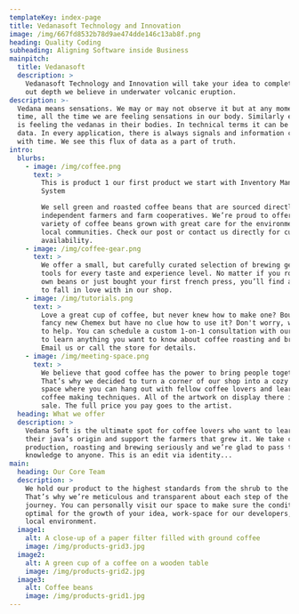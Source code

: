 ```yaml
---
templateKey: index-page
title: Vedanasoft Technology and Innovation
image: /img/667fd8532b78d9ae474dde146c13ab8f.png
heading: Quality Coding
subheading: Aligning Software inside Business
mainpitch:
  title: Vedanasoft
  description: >
    Vedanasoft Technology and Innovation will take your idea to completion. At
    out depth we believe in underwater volcanic eruption.
description: >-
  Vedana means sensations. We may or may not observe it but at any moment of
  time, all the time we are feeling sensations in our body. Similarly everyone
  is feeling the vedanas in their bodies. In technical terms it can be compared
  data. In every application, there is always signals and information chaging
  with time. We see this flux of data as a part of truth.
intro:
  blurbs:
    - image: /img/coffee.png
      text: >
        This is product 1 our first product we start with Inventory Management
        System

        We sell green and roasted coffee beans that are sourced directly from
        independent farmers and farm cooperatives. We’re proud to offer a
        variety of coffee beans grown with great care for the environment and
        local communities. Check our post or contact us directly for current
        availability.
    - image: /img/coffee-gear.png
      text: >
        We offer a small, but carefully curated selection of brewing gear and
        tools for every taste and experience level. No matter if you roast your
        own beans or just bought your first french press, you’ll find a gadget
        to fall in love with in our shop.
    - image: /img/tutorials.png
      text: >
        Love a great cup of coffee, but never knew how to make one? Bought a
        fancy new Chemex but have no clue how to use it? Don't worry, we’re here
        to help. You can schedule a custom 1-on-1 consultation with our baristas
        to learn anything you want to know about coffee roasting and brewing.
        Email us or call the store for details.
    - image: /img/meeting-space.png
      text: >
        We believe that good coffee has the power to bring people together.
        That’s why we decided to turn a corner of our shop into a cozy meeting
        space where you can hang out with fellow coffee lovers and learn about
        coffee making techniques. All of the artwork on display there is for
        sale. The full price you pay goes to the artist.
  heading: What we offer
  description: >
    Vedana Soft is the ultimate spot for coffee lovers who want to learn about
    their java’s origin and support the farmers that grew it. We take coffee
    production, roasting and brewing seriously and we’re glad to pass that
    knowledge to anyone. This is an edit via identity...
main:
  heading: Our Core Team
  description: >
    We hold our product to the highest standards from the shrub to the tree.
    That’s why we’re meticulous and transparent about each step of the product's
    journey. You can personally visit our space to make sure the conditions are
    optimal for the growth of your idea, work-space for our developers, and the
    local environment.
  image1:
    alt: A close-up of a paper filter filled with ground coffee
    image: /img/products-grid3.jpg
  image2:
    alt: A green cup of a coffee on a wooden table
    image: /img/products-grid2.jpg
  image3:
    alt: Coffee beans
    image: /img/products-grid1.jpg
---
```


